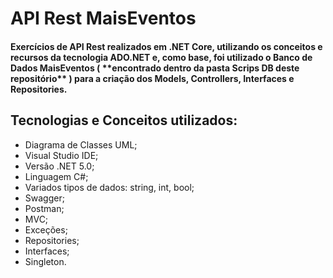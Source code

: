 # API Rest MaisEventos
 <h4>Exercícios de API Rest realizados em .NET Core, utilizando os conceitos e recursos da tecnologia ADO.NET e, como base, foi utilizado o Banco de Dados
 MaisEventos ( **encontrado dentro da pasta Scrips DB deste repositório** ) para a criação dos Models, Controllers, Interfaces e Repositories.</h4>
 
 ## Tecnologias e Conceitos utilizados:

- Diagrama de Classes UML;
- Visual Studio IDE;
- Versão .NET 5.0;
- Linguagem C#;
- Variados tipos de dados: string, int, bool;
- Swagger;
- Postman;
- MVC;
- Exceções;
- Repositories;
- Interfaces;
- Singleton.
 
